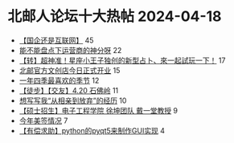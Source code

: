 # 北邮人论坛十大热帖 2024-04-18

- [【国企还是互联网】](https://bbs.byr.cn/article/WorkLife/1213699) 45
- [能不能盘点下运营商的神分呀](https://bbs.byr.cn/article/Job/2210507) 22
- [【转】超神准！星座小王子独创的新型占卜、來一起試玩一下！](https://bbs.byr.cn/article/Constellations/326533) 17
- [北邮官方文创店今日正式开业](https://bbs.byr.cn/article/Picture/3360789) 15
- [一年四季最喜欢的季节](https://bbs.byr.cn/article/Talking/6415512) 12
- [【徒步】【交友】4.20 石佛岭](https://bbs.byr.cn/article/Friends/2052414) 11
- [想写写我“从相亲到放弃”的经历](https://bbs.byr.cn/article/Feeling/3186097) 10
- [【硕士招生】电子工程学院 徐坤团队 戴一堂教授](https://bbs.byr.cn/article/AimGraduate/1229593) 9
- [今年美签情况](https://bbs.byr.cn/article/GoAbroad/397202) 7
- [【有偿求助】python的pyqt5来制作GUI实现](https://bbs.byr.cn/article/Python/26465) 4


